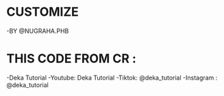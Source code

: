 # CUSTOMIZE

-BY @NUGRAHA.PHB

# THIS CODE FROM CR :

-Deka Tutorial
-Youtube: Deka Tutorial
-Tiktok: @deka_tutorial
-Instagram : @deka_tutorial
